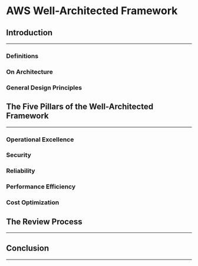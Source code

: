 # AWS Well-Architected Framework

## Introduction

---

### Definitions

### On Architecture

### General Design Principles

## 

## The Five Pillars of the Well-Architected Framework

---

### Operational Excellence

### Security

### Reliability

### Performance Efficiency

### Cost Optimization

## 

## The Review Process

---

## 

## Conclusion

---

## 



